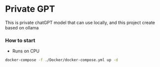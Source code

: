 # Private GPT

This is private chatGPT model that can use locally, and this project create based on ollama

### How to start 
* Runs on CPU
~~~sh
docker-compose -f ./Docker/docker-compose.yml up -d 
~~~